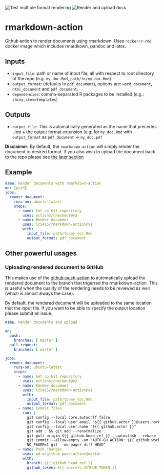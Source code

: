 ![Test multiple format rendering](https://github.com/lc5415/rmarkdown-action/workflows/Test%20multiple%20format%20rendering/badge.svg)
![Render and upload docs](https://github.com/lc5415/rmarkdown-action/workflows/Render%20and%20upload%20docs/badge.svg)
# rmarkdown-action

Github action to render documents using rmarkdown. Uses `rocker/r-rmd` docker image which includes rmardkown, pandoc and latex.

## Inputs

* `input_file`: path or name of input file, all with respect to root directory of the repo (e.g: `my_doc.Rmd`, `path/to/my_doc.Rmd`)
* `output_format`: (defaults to `pdf_document`), options are: `word_document`, `html_document` and `pdf_document`.
* `dependencies`: comma-separated R packages to be installed (e.g.: `shiny,stevetemplates`)

## Outputs 

* `output_file`: This is automatically generated as the name that precedes `.Rmd` + the output format extension (e.g: for `my_doc.Rmd` with `output_format` as `pdf_document` -> `my_doc.pdf`

__Disclaimer:__ By default, the `rmarkdown-action` will simply render the document to desired format. If you also wish to upload the document back to the repo please see [the later section](#uploading-rendered-document-to-github)

## Example

```yaml
name: Render documents with rmarkdown-action
on: [push]
jobs:
  render_document:
    runs-on: ubuntu-latest
    steps:
      - name: Set up Git repository
        uses: actions/checkout@v2
      - name: Render document
        uses: lc5415/rmarkdown-action@v1
        with:
          input_file: path/to/my_doc.Rmd
          output_format: pdf_document
```

## Other powerful usages

### Uploading rendered document to GitHub

This makes use of the [github-push-action](https://github.com/ad-m/github-push-action) to automatically upload the rendered document to the branch that trigerred the rmarkdown-action. This is useful when the quality of the rendering needs to be reviewed as well (which is almost always the case).

By default, the rendered document will be uploaded to the same location that the input file. If you want to be able to specify the output location please submit an issue.

```yaml
name: Render documents and upload

on:
  push:
    branches: [ master ]
  pull_request:
    branches: [ master ]

jobs:
  render_document:
    runs-on: ubuntu-latest
    steps:
      - name: Set up Git repository
        uses: actions/checkout@v2
      - name: Render document
        uses: lc5415/rmarkdown-action@v1
        with:
          input_file: path/to/my_doc.Rmd
          output_format: pdf_document
      - name: Commit files
        run: |
          git config --local core.autocrlf false
          git config --local user.email "${{ github.actor }}@users.noreply.github.com"
          git config --local user.name "${{ github.actor }}"
          git add . && git add --renormalize .
          git pull origin ${{ github.head_ref }} --autostash --rebase -X ours
          git commit --allow-empty -am "AUTO-GH ACTION: ${{ github.workflow }}"
          NO_PAGER=1 git --no-pager diff HEAD^
      - name: Push changes
        uses: ad-m/github-push-action@master
        with:
          branch: ${{ github.head_ref }}
          github_token: ${{ secrets.GITHUB_TOKEN }}
```
